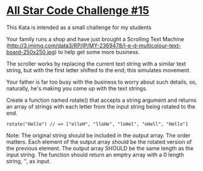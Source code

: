 # [All Star Code Challenge #15](https://www.codewars.com/kata/586560a639c5ab3a260000f3/javascript) #

This Kata is intended as a small challenge for my students

Your family runs a shop and have just brought a Scrolling Text Machine (http://3.imimg.com/data3/RP/IP/MY-2369478/l-e-d-multicolour-text-board-250x250.jpg) to help get some more business.

The scroller works by replacing the current text string with a similar text string, but with the first letter shifted to the end; this simulates movement.

Your father is far too busy with the business to worry about such details, so, naturally, he's making you come up with the text strings.

Create a function named rotate() that accepts a string argument and returns an array of strings with each letter from the input string being rotated to the end.

    rotate("Hello") // => ["elloH", "lloHe", "loHel", "oHell", "Hello"]

Note: The original string should be included in the output array. The order matters. Each element of the output array should be the rotated version of the previous element. The output array SHOULD be the same length as the input string. The function should return an emptry array with a 0 length string, '', as input.
